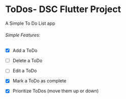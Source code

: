 # ToDos- DSC Flutter Project

A Simple To Do List app

###### Simple Features:

- [x] Add a ToDo

- [ ] Delete a ToDo

- [ ] Edit a ToDo

- [x] Mark a ToDo as complete

- [x] Prioritize ToDos (move them up or down)
